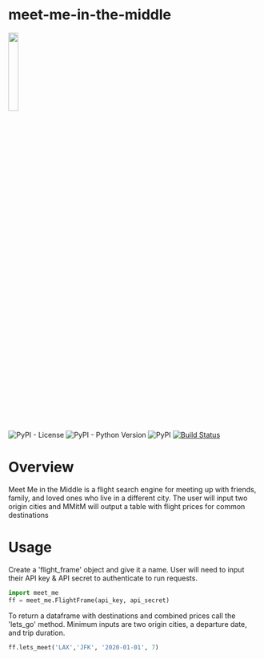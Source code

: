 # meet-me-in-the-middle

<p align="left">
  <img width=20% src="https://raw.githubusercontent.com/andrew-curthoys/meet-me-in-the-middle/master/docs/meet_me_logo.png">
</p>

![PyPI - License](https://img.shields.io/pypi/l/meetme)
![PyPI - Python Version](https://img.shields.io/pypi/pyversions/meetme)
![PyPI](https://img.shields.io/pypi/v/meetme?color=blue)
[![Build Status](https://travis-ci.com/andrew-curthoys/meetme.svg?branch=master)](https://travis-ci.com/andrew-curthoys/meetme)

# Overview
Meet Me in the Middle is a flight search engine for meeting up with friends, family, and loved ones who live in a different city. The user will input two origin cities and MMitM will output a table with flight prices for common destinations 

# Usage
Create a 'flight_frame' object and give it a name. User will need to input their API key & API secret to authenticate to run requests.
```python
import meet_me
ff = meet_me.FlightFrame(api_key, api_secret)
```

To return a dataframe with destinations and combined prices call the 'lets_go' method. Minimum inputs are two origin cities, a departure date, and trip duration.

```python
ff.lets_meet('LAX','JFK', '2020-01-01', 7)
```